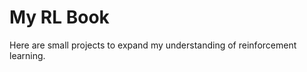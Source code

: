 # My RL Book

Here are small projects to expand my understanding of reinforcement learning.

```{tableofcontents}
```
